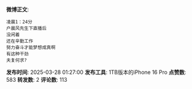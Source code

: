 **微博正文**: 
```
凌晨1：24分
户晨风先生下直播后
没闲着
还在辛勤工作
努力奋斗才能梦想成真啊
有这种干劲
夫复何求?
```
**发布时间**: 2025-03-28 01:27:00
**发布工具**: 1TB版本的iPhone 16 Pro
**点赞数**: 583
**转发数**: 2
**评论数**: 113
